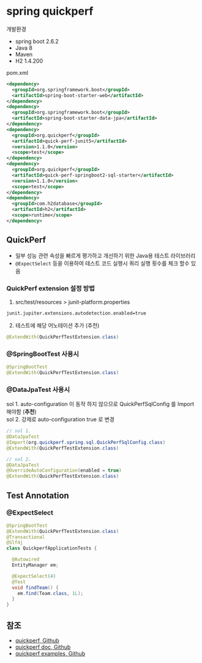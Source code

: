 # spring quickperf

개발환경
- spring boot 2.6.2
- Java 8
- Maven
- H2 1.4.200

pom.xml
```xml
<dependency>
  <groupId>org.springframework.boot</groupId>
  <artifactId>spring-boot-starter-web</artifactId>
</dependency>
<dependency>
  <groupId>org.springframework.boot</groupId>
  <artifactId>spring-boot-starter-data-jpa</artifactId>
</dependency>
<dependency>
  <groupId>org.quickperf</groupId>
  <artifactId>quick-perf-junit5</artifactId>
  <version>1.1.0</version>
  <scope>test</scope>
</dependency>
<dependency>
  <groupId>org.quickperf</groupId>
  <artifactId>quick-perf-springboot2-sql-starter</artifactId>
  <version>1.1.0</version>
  <scope>test</scope>
</dependency>
<dependency>
  <groupId>com.h2database</groupId>
  <artifactId>h2</artifactId>
  <scope>runtime</scope>
</dependency>
```

## QuickPerf
- 일부 성능 관련 속성을 빠르게 평가하고 개선하기 위한 Java용 테스트 라이브러리
- `@ExpectSelect` 등을 이용하여 테스트 코드 실행시 쿼리 실행 횟수를 체크 할수 있음

### QuickPerf extension 설정 방법

1. src/test/resources > junit-platform.properties
```properties
junit.jupiter.extensions.autodetection.enabled=true
```
2. 테스트에 해당 어노테이션 추가 (추천)
```java
@ExtendWith(QuickPerfTestExtension.class)
```

### @SpringBootTest 사용시
```java
@SpringBootTest
@ExtendWith(QuickPerfTestExtension.class)
```

### @DataJpaTest 사용시
sol 1. auto-configuration 이 동작 하지 않으므로 QuickPerfSqlConfig 를 Import 해야함 (**추천**)  
sol 2. 강제로 auto-configuration true 로 변경

```java
// sol 1.
@DataJpaTest
@Import(org.quickperf.spring.sql.QuickPerfSqlConfig.class)
@ExtendWith(QuickPerfTestExtension.class)

// sol 2.
@DataJpaTest
@OverrideAutoConfiguration(enabled = true)
@ExtendWith(QuickPerfTestExtension.class)
```

## Test Annotation

### @ExpectSelect
```java
@SpringBootTest
@ExtendWith(QuickPerfTestExtension.class)
@Transactional
@Slf4j
class QuickperfApplicationTests {

  @Autowired
  EntityManager em;

  @ExpectSelect(4)
  @Test
  void findTeam() {
    em.find(Team.class, 1L);
  }
}
```

## 참조
- [quickperf, Github](https://github.com/quick-perf/quickperf)
- [quickperf doc, Github](https://github.com/quick-perf/doc/wiki/Spring)
- [quickperf examples, Github](https://github.com/quick-perf/quickperf-examples)